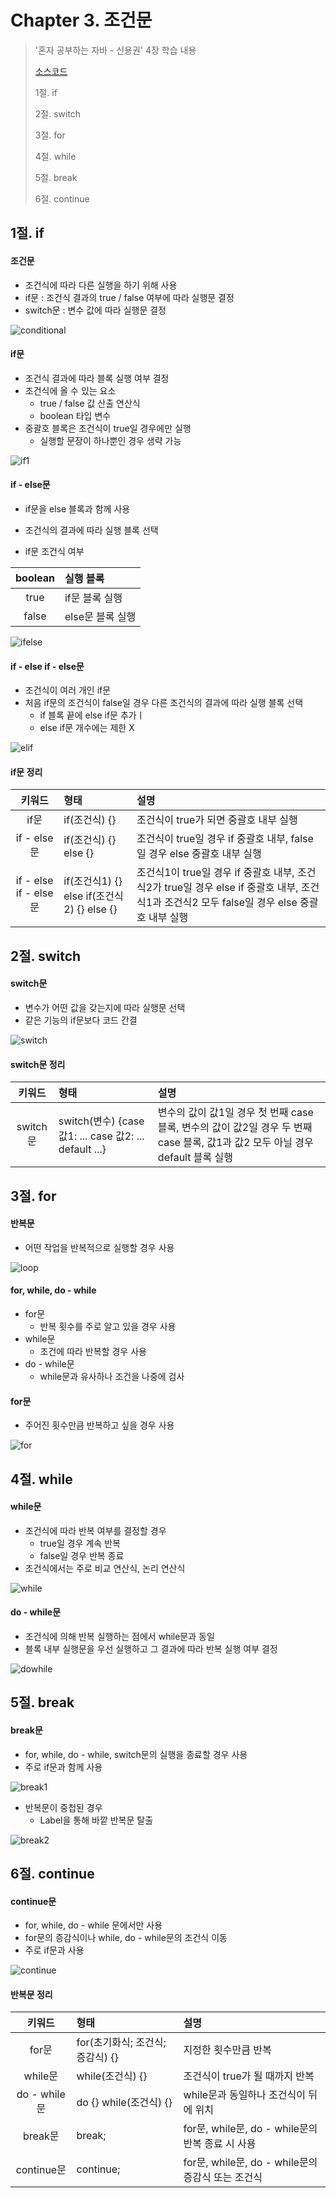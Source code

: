 #  Chapter 3. 조건문
> '혼자 공부하는 자바 - 신용권' 4장 학습 내용
>
> [소스코드](https://github.com/BangYunseo/SelfStudyJava/tree/main/ch03_ConditionalStatement)
> 
> 1절. if
>
> 2절. switch
>
> 3절. for
>
> 4절. while
>
> 5절. break
>
> 6절. continue

## 1절. if
#### 조건문
* 조건식에 따라 다른 실행을 하기 위해 사용
* if문 : 조건식 결과의 true / false 여부에 따라 실행문 결정
* switch문 : 변수 값에 따라 실행문 결정

![conditional](https://github.com/BangYunseo/TIL/blob/main/Language/Java/Image/ch03/conditional.PNG)

#### if문
* 조건식 결과에 따라 블록 실행 여부 결정
* 조건식에 올 수 있는 요소
    * true / false 값 산출 연산식
    * boolean 타입 변수
* 중괄호 블록은 조건식이 true일 경우에만 실행
    * 실행할 문장이 하나뿐인 경우 생략 가능

![if1](https://github.com/BangYunseo/TIL/blob/main/Language/Java/Image/ch03/if1.PNG)

#### if - else문
* if문을 else 블록과 함께 사용
* 조건식의 결과에 따라 실행 블록 선택

* if문 조건식 여부     

|boolean|실행 블록|
|:---:|:---|
|true|if문 블록 실행|
|false|else문 블록 실행|


![ifelse](https://github.com/BangYunseo/TIL/blob/main/Language/Java/Image/ch03/ifelse.PNG)


#### if - else if - else문
* 조건식이 여러 개인 if문
* 처음 if문의 조건식이 false일 경우 다른 조건식의 결과에 따라 실행 블록 선택
    * if 블록 끝에 else if문 추가ㅣ
    * else if문 개수에는 제한 X

![elif](https://github.com/BangYunseo/TIL/blob/main/Language/Java/Image/ch03/elif.PNG)

#### if문 정리

|키워드|형태|설명|
|:---:|:---|:---|
|if문|if(조건식) {}|조건식이 true가 되면 중괄호 내부 실행|
|if - else문|if(조건식) {} else {}|조건식이 true일 경우 if 중괄호 내부, false일 경우 else 중괄호 내부 실행|
|if - else if - else문|if(조건식1) {} else if(조건식2) {} else {}|조건식1이 true일 경우 if 중괄호 내부, 조건식2가 true일 경우 else if 중괄호 내부, 조건식1과 조건식2 모두 false일 경우 else 중괄호 내부 실행|

## 2절. switch
#### switch문
* 변수가 어떤 값을 갖는지에 따라 실행문 선택
* 같은 기능의 if문보다 코드 간결

![switch](https://github.com/BangYunseo/TIL/blob/main/Language/Java/Image/ch03/switch.PNG)

#### switch문 정리

|키워드|형태|설명|
|:---:|:---|:---|
|switch문|switch(변수) {case 값1: ... case 값2: ... default ...}|변수의 값이 값1일 경우 첫 번째 case 블록, 변수의 값이 값2일 경우 두 번째 case 블록, 값1과 값2 모두 아닐 경우 default 블록 실행|

## 3절. for
#### 반복문
* 어떤 작업을 반복적으로 실행할 경우 사용

![loop](https://github.com/BangYunseo/TIL/blob/main/Language/Java/Image/ch03/loop.PNG)

#### for, while, do - while
* for문
    * 반복 횟수를 주로 알고 있을 경우 사용
* while문
    * 조건에 따라 반복할 경우 사용
* do - while문
    * while문과 유사하나 조건을 나중에 검사

#### for문
* 주어진 횟수만큼 반복하고 싶을 경우 사용

![for](https://github.com/BangYunseo/TIL/blob/main/Language/Java/Image/ch03/for.PNG)

## 4절. while
#### while문
* 조건식에 따라 반복 여부를 결정할 경우
    * true일 경우 계속 반복
    * false일 경우 반복 종료
* 조건식에서는 주로 비교 연산식, 논리 연산식

![while](https://github.com/BangYunseo/TIL/blob/main/Language/Java/Image/ch03/while.PNG)

#### do - while문
* 조건식에 의해 반복 실행하는 점에서 while문과 동일
* 블록 내부 실행문을 우선 실행하고 그 결과에 따라 반복 실행 여부 결정

![dowhile](https://github.com/BangYunseo/TIL/blob/main/Language/Java/Image/ch03/dowhile.PNG)

## 5절. break
#### break문
* for, while, do - while, switch문의 실행을 종료할 경우 사용
* 주로 if문과 함께 사용

![break1](https://github.com/BangYunseo/TIL/blob/main/Language/Java/Image/ch03/break1.PNG)

* 반복문이 중첩된 경우
    * Label을 통해 바깥 반복문 탈출

![break2](https://github.com/BangYunseo/TIL/blob/main/Language/Java/Image/ch03/break2.PNG)

## 6절. continue
#### continue문
* for, while, do - while 문에서만 사용
* for문의 증감식이나 while, do - while문의 조건식 이동
* 주로 if문과 사용

![continue](https://github.com/BangYunseo/TIL/blob/main/Language/Java/Image/ch03/continue.PNG)

#### 반복문 정리
|키워드|형태|설명|
|:---:|:---|:---|
|for문|for(초기화식; 조건식; 증감식) {}|지정한 횟수만큼 반복|
|while문|while(조건식) {}|조건식이 true가 될 때까지 반복|
|do - while문|do {} while(조건식) {}|while문과 동일하나 조건식이 뒤에 위치|
|break문|break;|for문, while문, do - while문의 반복 종료 시 사용|
|continue문|continue;|for문, while문, do - while문의 증감식 또는 조건식|

